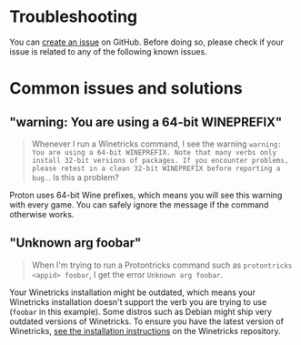 Troubleshooting
===============

You can [create an issue](https://github.com/Matoking/protontricks/issues/new/choose) on GitHub. Before doing so, please check if your issue is related to any of the following known issues.

# Common issues and solutions

## "warning: You are using a 64-bit WINEPREFIX"

> Whenever I run a Winetricks command, I see the warning `warning: You are using a 64-bit WINEPREFIX. Note that many verbs only install 32-bit versions of packages. If you encounter problems, please retest in a clean 32-bit WINEPREFIX before reporting a bug.`.
> Is this a problem?

Proton uses 64-bit Wine prefixes, which means you will see this warning with every game. You can safely ignore the message if the command otherwise works.

## "Unknown arg foobar"

> When I'm trying to run a Protontricks command such as `protontricks <appid> foobar`, I get the error `Unknown arg foobar`.

Your Winetricks installation might be outdated, which means your Winetricks installation doesn't support the verb you are trying to use (`foobar` in this example). Some distros such as Debian might ship very outdated versions of Winetricks. To ensure you have the latest version of Winetricks, [see the installation instructions](https://github.com/Winetricks/winetricks#installing) on the Winetricks repository.

